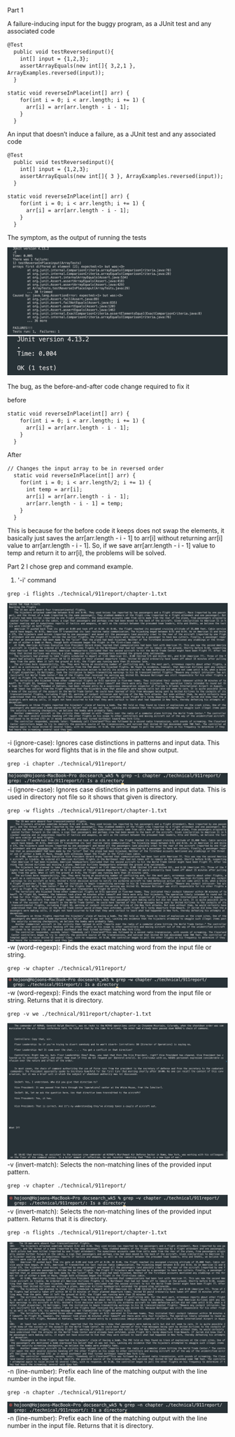 Part 1

A failure-inducing input for the buggy program, as a JUnit test and any associated code

```
@Test
  public void testReversedinput(){
    int[] input = {1,2,3};
    assertArrayEquals(new int[]{ 3,2,1 }, ArrayExamples.reversed(input));
  }
```

```
static void reverseInPlace(int[] arr) {
    for(int i = 0; i < arr.length; i += 1) {
      arr[i] = arr[arr.length - i - 1];
    }
  }
```

An input that doesn’t induce a failure, as a JUnit test and any associated code

```
@Test
  public void testReversedinput(){
    int[] input = {1,2,3};
    assertArrayEquals(new int[]{ 3 }, ArrayExamples.reversed(input));
  }
```

```
static void reverseInPlace(int[] arr) {
    for(int i = 0; i < arr.length; i += 1) {
      arr[i] = arr[arr.length - i - 1];
    }
  }
```

The symptom, as the output of running the tests

![Image](lab3_1_1.png)
![Image](lab3_1_2.png)

The bug, as the before-and-after code change required to fix it

before
```
static void reverseInPlace(int[] arr) {
    for(int i = 0; i < arr.length; i += 1) {
      arr[i] = arr[arr.length - i - 1];
    }
  }
```

After
```
// Changes the input array to be in reversed order
  static void reverseInPlace(int[] arr) {
    for(int i = 0; i < arr.length/2; i += 1) {
      int temp = arr[i];
      arr[i] = arr[arr.length - i - 1];
      arr[arr.length - i - 1] = temp;
    }
  }
```

This is because for the before code it keeps does not swap the elements, it basically just saves the arr[arr.length - i - 1] to arr[i] without returning arr[i] value to arr[arr.length - i - 1].
So, if we save arr[arr.length - i - 1] value to temp and return it to arr[i], the problems will be solved.

Part 2
I chose grep and command example.

1. '-i' command
```
grep -i flights ./technical/911report/chapter-1.txt
```
![Image](lab3_2_1.png)

-i (ignore-case): Ignores case distinctions in patterns and input data. This searches for word flights that is in the file and show output.
```
grep -i chapter ./technical/911report/
```
![Image](lab3_2_2.png)
-i (ignore-case): Ignores case distinctions in patterns and input data. This is used in directory not file so it shows that given is directory.

```
grep -w flights ./technical/911report/chapter-1.txt
```
![Image](lab3_2_3.png)
-w (word-regexp): Finds the exact matching word from the input file or string.

```
grep -w chapter ./technical/911report/
```
![Image](lab3_2_4.png)
-w (word-regexp): Finds the exact matching word from the input file or string. Returns that it is directory.

```
grep -v we ./technical/911report/chapter-1.txt
```
![Image](lab3_2_5.png)
-v (invert-match): Selects the non-matching lines of the provided input pattern​.

```
grep -v chapter ./technical/911report/
```
![Image](lab3_2_6.png)
-v (invert-match): Selects the non-matching lines of the provided input pattern​. Returns that it is directory.

```
grep -n flights ./technical/911report/chapter-1.txt
```
![Image](lab3_2_7.png)
-n (line-number): Prefix each line of the matching output with the line number in the input file.

```
grep -n chapter ./technical/911report/  
```
![Image](lab3_2_8.png)
-n (line-number): Prefix each line of the matching output with the line number in the input file.  Returns that it is directory.

















